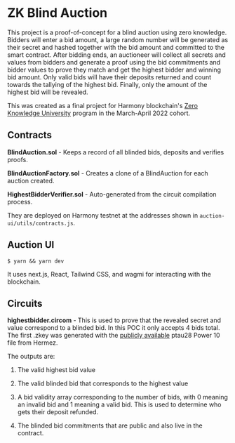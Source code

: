 # ZK Blind Auction

This project is a proof-of-concept for a blind auction using zero knowledge. Bidders will enter a bid amount, a large random number will be generated as their secret and hashed together with the bid amount and committed to the smart contract. After bidding ends, an auctioneer will collect all secrets and values from bidders and generate a proof using the bid commitments and bidder values to prove they match and get the highest bidder and winning bid amount. Only valid bids will have their deposits returned and count towards the tallying of the highest bid. Finally, only the amount of the highest bid will be revealed.

This was created as a final project for Harmony blockchain's [Zero Knowledge University](https://www.harmonyzku.one/) program in the March-April 2022 cohort.

## Contracts

**BlindAuction.sol** - Keeps a record of all blinded bids, deposits and verifies proofs.

**BlindAuctionFactory.sol** - Creates a clone of a BlindAuction for each auction created.

**HighestBidderVerifier.sol** - Auto-generated from the circuit compilation process.

They are deployed on Harmony testnet at the addresses shown in `auction-ui/utils/contracts.js`.

## Auction UI

```console
$ yarn && yarn dev
```

It uses next.js, React, Tailwind CSS, and wagmi for interacting with the blockchain.

## Circuits

**highestbidder.circom** - This is used to prove that the revealed secret and value correspond to a blinded bid. In this POC it only accepts 4 bids total. The first .zkey was generated with the [publicly available](https://github.com/chnejohnson/circom-playground#powers-of-tau) ptau28 Power 10 file from Hermez.

The outputs are:

1. The valid highest bid value

2. The valid blinded bid that corresponds to the highest value

3. A bid validity array corresponding to the number of bids, with 0 meaning an invalid bid and 1 meaning a valid bid. This is used to determine who gets their deposit refunded.

4. The blinded bid commitments that are public and also live in the contract.

